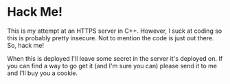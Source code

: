 # Hack Me!

This is my attempt at an HTTPS server in C++. However, I suck at coding so this is probably pretty insecure. Not to mention the code is just out there. So, hack me!

When this is deployed I'll leave some secret in the server it's deployed on. If you can find a way to go get it (and I'm sure you can) please send it to me and I'll buy you a cookie.

